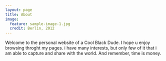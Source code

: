 ```yaml
---
layout: page
title: About
image:
  feature: sample-image-1.jpg
  credit: Berlin, 2012
---
```

Welcome to the personal website of a Cool Black Dude. I hope u enjoy browsing throght my pages. i have many interests, but only few of it that i am able to capture and share with the world. And remember, time is money.